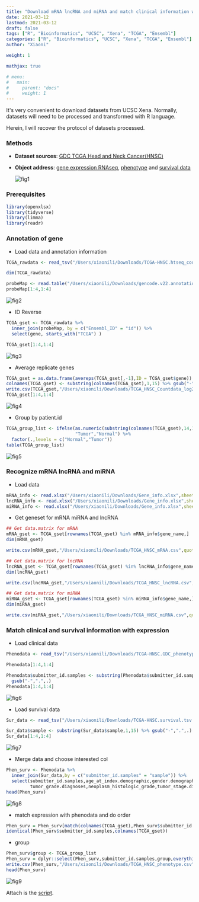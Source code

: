 ```yaml
---
title: "Download mRNA lncRNA and miRNA and match clinical information with R from UCSC Xena"
date: 2021-03-12
lastmod: 2021-03-12
draft: false
tags: ["R", "Bioinformatics", "UCSC", "Xena", "TCGA", "Ensembl"]
categories: ["R", "Bioinformatics", "UCSC", "Xena", "TCGA", "Ensembl"]
author: "Xiaoni"

weight: 1

mathjax: true

# menu:
#   main:
#     parent: "docs"
#     weight: 1
---
```


It's very convenient to download datasets from UCSC Xena. Normally, datasets will need to be processed and transformed with R language. 

Herein, I will recover the protocol of datasets processed.

<!--more-->

### Methods

- **Dataset sources**: [GDC TCGA Head and Neck Cancer(HNSC)](https://xenabrowser.net/datapages/?cohort=GDC%20TCGA%20Head%20and%20Neck%20Cancer%20(HNSC)&removeHub=https%3A%2F%2Fxena.treehouse.gi.ucsc.edu%3A443)

- **Object address**: [gene expression RNAseq](https://gdc-hub.s3.us-east-1.amazonaws.com/latest/TCGA-HNSC.htseq_counts.tsv.gz), [phenotype](https://gdc-hub.s3.us-east-1.amazonaws.com/latest/TCGA-HNSC.GDC_phenotype.tsv.gz) and [survival data](https://gdc-hub.s3.us-east-1.amazonaws.com/latest/TCGA-HNSC.survival.tsv.gz)

  ![fig1](fig1.png)

### Prerequisites

```r
library(openxlsx)
library(tidyverse)
library(limma)
library(readr)
```

### Annotation of gene

- Load data and annotation information

```r
TCGA_rawdata <- read_tsv("/Users/xiaonili/Downloads/TCGA-HNSC.htseq_counts.tsv.gz")

dim(TCGA_rawdata)

probeMap <- read.table("/Users/xiaonili/Downloads/gencode.v22.annotation.gene.probeMap",sep = "\t" , header = T)
probeMap[1:4,1:4]
```

  ![fig2](fig2.png)

- ID Reverse
  
```r
TCGA_gset <- TCGA_rawdata %>%
  inner_join(probeMap, by = c("Ensembl_ID" = "id")) %>%
  select(gene, starts_with("TCGA") )

TCGA_gset[1:4,1:4]
```

  ![fig3](fig3.png)

- Average replicate genes

```r
TCGA_gset = as.data.frame(avereps(TCGA_gset[,-1],ID = TCGA_gset$gene))
colnames(TCGA_gset) <- substring(colnames(TCGA_gset),1,15) %>% gsub("-",".",.)
write.csv(TCGA_gset,"/Users/xiaonili/Downloads/TCGA_HNSC_Countdata_log2+1.csv")
TCGA_gset[1:4,1:4]
```

  ![fig4](fig4.png)

- Group by patient.id

```r
TCGA_group_list <- ifelse(as.numeric(substring(colnames(TCGA_gset),14,15)) < 10,
                          "Tumor","Normal") %>% 
  factor(.,levels = c("Normal","Tumor"))
table(TCGA_group_list)
```

  ![fig5](fig5.png)

### Recognize mRNA lncRNA and miRNA

- Load data

```r
mRNA_info <- read.xlsx("/Users/xiaonili/Downloads/Gene_info.xlsx",sheet = "mRNA_info")
lncRNA_info <- read.xlsx("/Users/xiaonili/Downloads/Gene_info.xlsx",sheet = "lncRNA_info")
miRNA_info <- read.xlsx("/Users/xiaonili/Downloads/Gene_info.xlsx",sheet = "miRNA_info")
```

- Get geneset for mRNA miRNA and lncRNA 

```r
## Get data.matrix for mRNA
mRNA_gset <- TCGA_gset[rownames(TCGA_gset) %in% mRNA_info$gene_name,]
dim(mRNA_gset)

write.csv(mRNA_gset,"/Users/xiaonili/Downloads/TCGA_HNSC_mRNA.csv",quote = F,row.names = T)

## Get data.matrix for lncRNA
lncRNA_gset <- TCGA_gset[rownames(TCGA_gset) %in% lncRNA_info$gene_name,]
dim(lncRNA_gset)

write.csv(lncRNA_gset,"/Users/xiaonili/Downloads/TCGA_HNSC_lncRNA.csv",quote = F,row.names = T)

## Get data.matrix for miRNA
miRNA_gset <- TCGA_gset[rownames(TCGA_gset) %in% miRNA_info$gene_name,]
dim(miRNA_gset)

write.csv(miRNA_gset,"/Users/xiaonili/Downloads/TCGA_HNSC_miRNA.csv",quote = F,row.names = T)
```

### Match clinical and survival information with expression

- Load clinical data

```r
Phenodata <- read_tsv("/Users/xiaonili/Downloads/TCGA-HNSC.GDC_phenotype.tsv.gz")

Phenodata[1:4,1:4]

Phenodata$submitter_id.samples <- substring(Phenodata$submitter_id.samples,1,15) %>% 
  gsub("-",".",.)
Phenodata[1:4,1:4]
```

  ![fig6](fig6.png)

- Load survival data

```r
Sur_data <- read_tsv("/Users/xiaonili/Downloads/TCGA-HNSC.survival.tsv.gz")

Sur_data$sample <- substring(Sur_data$sample,1,15) %>% gsub("-",".",.)
Sur_data[1:4,1:4]
```

  ![fig7](fig7.png)

- Merge data and choose interested col

```r
Phen_surv <- Phenodata %>%
  inner_join(Sur_data,by = c("submitter_id.samples" = "sample")) %>%
  select(submitter_id.samples,age_at_index.demographic,gender.demographic,
         tumor_grade.diagnoses,neoplasm_histologic_grade,tumor_stage.diagnoses,OS,OS.time)
head(Phen_surv)
```

  ![fig8](fig8.png)

- match expression with phenodata and do order

```r
Phen_surv = Phen_surv[match(colnames(TCGA_gset),Phen_surv$submitter_id.samples),]
identical(Phen_surv$submitter_id.samples,colnames(TCGA_gset))
```

- group

```r
Phen_surv$group <- TCGA_group_list
Phen_surv = dplyr::select(Phen_surv,submitter_id.samples,group,everything())
write.csv(Phen_surv,"/Users/xiaonili/Downloads/TCGA_HNSC_phenotype.csv")
head(Phen_surv)
```

  ![fig9](fig9.png)

Attach is the [script](UCSCdownload.R).

